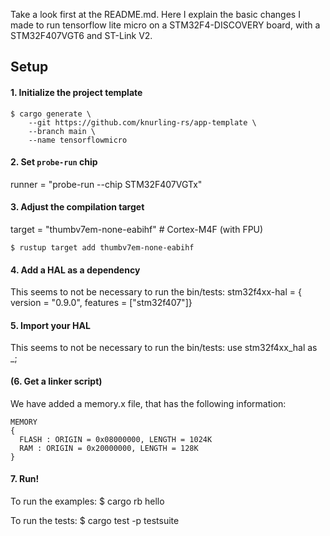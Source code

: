 Take a look first at the README.md.
Here I explain the basic changes I made to run tensorflow lite micro on a
STM32F4-DISCOVERY board, with a STM32F407VGT6 and ST-Link V2.

## Setup


#### 1. Initialize the project template

``` console
$ cargo generate \
    --git https://github.com/knurling-rs/app-template \
    --branch main \
    --name tensorflowmicro
```

#### 2. Set `probe-run` chip

runner = "probe-run --chip STM32F407VGTx"

#### 3. Adjust the compilation target

target = "thumbv7em-none-eabihf" # Cortex-M4F (with FPU)

``` console
$ rustup target add thumbv7em-none-eabihf
```
#### 4. Add a HAL as a dependency
This seems to not be necessary to run the bin/tests:
stm32f4xx-hal = { version = "0.9.0", features = ["stm32f407"]}

#### 5. Import your HAL
This seems to not be necessary to run the bin/tests:
use stm32f4xx_hal as _;

#### (6. Get a linker script)

We have added a memory.x file, that has the following information:
```
MEMORY
{
  FLASH : ORIGIN = 0x08000000, LENGTH = 1024K
  RAM : ORIGIN = 0x20000000, LENGTH = 128K
}
```


#### 7. Run!
To run the examples:
$ cargo rb hello

To run the tests:
$ cargo test -p testsuite